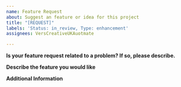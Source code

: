 ```yaml
---
name: Feature Request
about: Suggest an feature or idea for this project
title: "[REQUEST]"
labels: 'Status: in_review, Type: enhancement'
assignees: VersCreativeUKAuotmate

---
```


**Is your feature request related to a problem? If so, please describe.**
<!-- Yes/No - If Yes, please include a description of what the problem is. Ex. I'm always frustrated when [...] -->

**Describe the feature you would like**
<!-- Please provide a short description of the desired feature and it's function here. -->

**Additional Information**
<!-- Please add any other information, context or screenshots about the feature request here. -->
